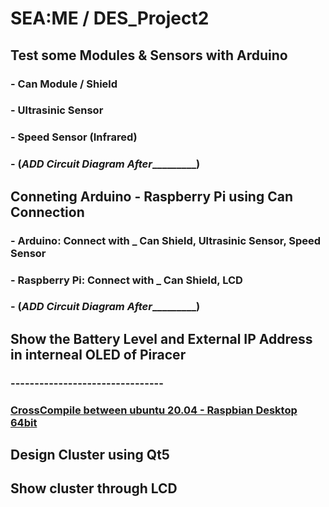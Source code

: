 # SEA:ME / DES_Project2

## Test some Modules & Sensors with Arduino

### - Can Module / Shield
### - Ultrasinic Sensor
### - Speed Sensor (Infrared)
### - (_______________________ADD Circuit Diagram After________________________________)

## Conneting Arduino - Raspberry Pi using Can Connection

### - Arduino: Connect with _ Can Shield, Ultrasinic Sensor, Speed Sensor 
### - Raspberry Pi: Connect with _ Can Shield, LCD 
### - (_______________________ADD Circuit Diagram After________________________________)


## Show the Battery Level and External IP Address in interneal OLED of Piracer

### --------------------------------

### [CrossCompile between ubuntu 20.04 - Raspbian Desktop 64bit](https://github.com/Ho-mmd/DES_Project2/blob/main/Readmd/Crosscompile.md)


## Design Cluster using Qt5

## Show cluster through LCD
